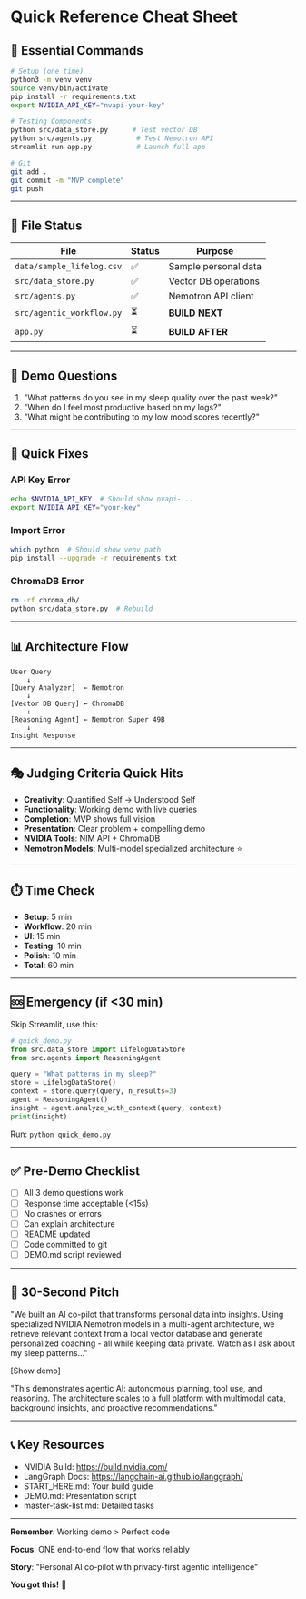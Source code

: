 # Quick Reference Cheat Sheet

## 🚀 Essential Commands

```bash
# Setup (one time)
python3 -m venv venv
source venv/bin/activate
pip install -r requirements.txt
export NVIDIA_API_KEY="nvapi-your-key"

# Testing Components
python src/data_store.py      # Test vector DB
python src/agents.py           # Test Nemotron API
streamlit run app.py           # Launch full app

# Git
git add .
git commit -m "MVP complete"
git push
```

---

## 📂 File Status

| File | Status | Purpose |
|------|--------|---------|
| `data/sample_lifelog.csv` | ✅ | Sample personal data |
| `src/data_store.py` | ✅ | Vector DB operations |
| `src/agents.py` | ✅ | Nemotron API client |
| `src/agentic_workflow.py` | ⏳ | **BUILD NEXT** |
| `app.py` | ⏳ | **BUILD AFTER** |

---

## 🎯 Demo Questions

1. "What patterns do you see in my sleep quality over the past week?"
2. "When do I feel most productive based on my logs?"
3. "What might be contributing to my low mood scores recently?"

---

## 🐛 Quick Fixes

### API Key Error
```bash
echo $NVIDIA_API_KEY  # Should show nvapi-...
export NVIDIA_API_KEY="your-key"
```

### Import Error
```bash
which python  # Should show venv path
pip install --upgrade -r requirements.txt
```

### ChromaDB Error
```bash
rm -rf chroma_db/
python src/data_store.py  # Rebuild
```

---

## 📊 Architecture Flow

```
User Query
    ↓
[Query Analyzer]  ← Nemotron
    ↓
[Vector DB Query] ← ChromaDB
    ↓
[Reasoning Agent] ← Nemotron Super 49B
    ↓
Insight Response
```

---

## 🎭 Judging Criteria Quick Hits

- **Creativity**: Quantified Self → Understood Self
- **Functionality**: Working demo with live queries
- **Completion**: MVP shows full vision
- **Presentation**: Clear problem + compelling demo
- **NVIDIA Tools**: NIM API + ChromaDB
- **Nemotron Models**: Multi-model specialized architecture ⭐

---

## ⏱️ Time Check

- **Setup**: 5 min
- **Workflow**: 20 min
- **UI**: 15 min
- **Testing**: 10 min
- **Polish**: 10 min
- **Total**: 60 min

---

## 🆘 Emergency (if <30 min)

Skip Streamlit, use this:

```python
# quick_demo.py
from src.data_store import LifelogDataStore
from src.agents import ReasoningAgent

query = "What patterns in my sleep?"
store = LifelogDataStore()
context = store.query(query, n_results=3)
agent = ReasoningAgent()
insight = agent.analyze_with_context(query, context)
print(insight)
```

Run: `python quick_demo.py`

---

## ✅ Pre-Demo Checklist

- [ ] All 3 demo questions work
- [ ] Response time acceptable (<15s)
- [ ] No crashes or errors
- [ ] Can explain architecture
- [ ] README updated
- [ ] Code committed to git
- [ ] DEMO.md script reviewed

---

## 🎤 30-Second Pitch

"We built an AI co-pilot that transforms personal data into insights. Using specialized NVIDIA Nemotron models in a multi-agent architecture, we retrieve relevant context from a local vector database and generate personalized coaching - all while keeping data private. Watch as I ask about my sleep patterns..."

[Show demo]

"This demonstrates agentic AI: autonomous planning, tool use, and reasoning. The architecture scales to a full platform with multimodal data, background insights, and proactive recommendations."

---

## 📞 Key Resources

- NVIDIA Build: https://build.nvidia.com/
- LangGraph Docs: https://langchain-ai.github.io/langgraph/
- START_HERE.md: Your build guide
- DEMO.md: Presentation script
- master-task-list.md: Detailed tasks

---

**Remember**: Working demo > Perfect code

**Focus**: ONE end-to-end flow that works reliably

**Story**: "Personal AI co-pilot with privacy-first agentic intelligence"

**You got this!** 🚀

